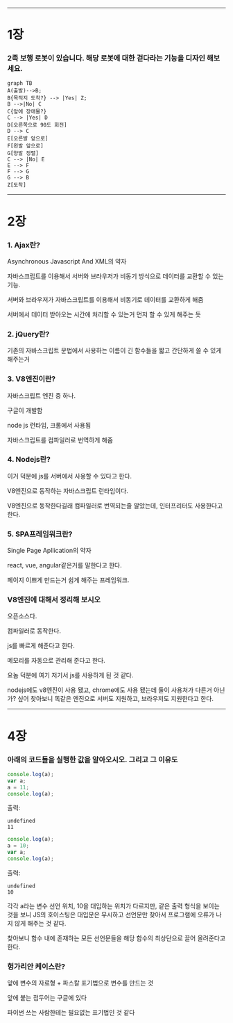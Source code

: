 ***
# 1장

### 2족 보행 로봇이 있습니다. 해당 로봇에 대한 걷다라는 기능을 디자인 해보세요.

```mermaid
graph TB
A(출발)-->B;
B{목적지 도착?} --> |Yes| Z;
B -->|No| C
C{앞에 장애물?}
C --> |Yes| D
D[오른쪽으로 90도 회전]
D --> C
E[오른발 앞으로]
F[왼발 앞으로]
G[양발 정렬]
C --> |No| E
E --> F
F --> G
G --> B
Z[도착]
```
***
# 2장

### 1. Ajax란?
Asynchronous Javascript And XML의 약자

자바스크립트를 이용해서 서버와 브라우저가 비동기 방식으로 데이터를 교환할 수 있는 기능.

서버와 브라우저가 자바스크립트를 이용해서 비동기로 데이터를 교환하게 해줌

서버에서 데이터 받아오는 시간에 처리할 수 있는거 먼저 할 수 있게 해주는 듯


### 2. jQuery란?
기존의 자바스크립트 문법에서 사용하는 이름이 긴 함수들을 짧고 간단하게 쓸 수 있게 해주는거

### 3. V8엔진이란?
자바스크립트 엔진 중 하나.

구글이 개발함

node js 런타임, 크롬에서 사용됨

자바스크립트를 컴파일러로 번역하게 해줌


### 4. Nodejs란?
이거 덕분에 js를 서버에서 사용할 수 있다고 한다.

V8엔진으로 동작하는 자바스크립트 런타임이다.

V8엔진으로 동작한다길래 컴파일러로 번역되는줄 알았는데, 인터프리터도 사용한다고 한다.

### 5. SPA프레임워크란?
Single Page Apllication의 약자

react, vue, angular같은거를 말한다고 한다.

페이지 이쁘게 만드는거 쉽게 해주는 프레임워크.


### V8엔진에 대해서 정리해 보시오
오픈소스다.

컴파일러로 동작한다.

js를 빠르게 해준다고 한다.

메모리를 자동으로 관리해 준다고 한다. 

요놈 덕분에 여기 저기서 js를 사용하게 된 것 같다.

nodejs에도 v8엔진이 사용 됐고, chrome에도 사용 됐는데 둘이 사용처가 다른거 아닌가? 싶어 찾아보니 똑같은 엔진으로 서버도 지원하고, 브라우저도 지원한다고 한다.

***
# 4장

### 아래의 코드들을 실행한 값을 알아오시오. 그리고 그 이유도


```javascript
console.log(a);
var a;
a = 11;
console.log(a);
```

출력:
```console : 
undefined
11 
```

```javascript
console.log(a);
a = 10;
var a;
console.log(a);
```
출력:
```console : 
undefined
10
```

각각 a라는 변수 선언 위치, 10을 대입하는 위치가 다르지만, 같은 출력 형식을 보이는 것을 보니 JS의 호이스팅은 대입문은 무시하고 선언문만 찾아서 프로그램에 오류가 나지 않게 해주는 것 같다.

찾아보니 함수 내에 존재하는 모든 선언문들을 해당 함수의 최상단으로 끌어 올려준다고 한다.
### 헝가리안 케이스란?

앞에 변수의 자료형 + 파스칼 표기법으로 변수를 만드는 것

앞에 붙는 접두어는 구글에 있다

파이썬 쓰는 사람한테는 필요없는 표기법인 것 같다
